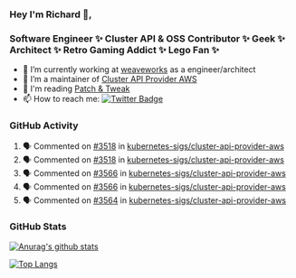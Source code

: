 ### Hey I'm Richard 👋, 

<h3 align="left">Software Engineer ✨ Cluster API & OSS Contributor ✨ Geek ✨ Architect ✨ Retro Gaming Addict ✨ Lego Fan ✨</h3>

- 🔭 I’m currently working at [weaveworks](https://github.com/weaveworks) as a engineer/architect
- 👯 I’m a maintainer of [Cluster API Provider AWS](https://github.com/kubernetes-sigs/cluster-api-provider-aws)
- 💬 I'm reading [Patch & Tweak](https://bjooks.com/products/patch-tweak-exploring-modular-synthesis)
- 📫 How to reach me: [![Twitter Badge](https://img.shields.io/badge/-@fruit_case-00acee?style=flat&logo=Twitter&logoColor=white)](https://twitter.com/intent/follow?screen_name=fruit_case "Follow on Twitter")

### GitHub Activity 

<!--START_SECTION:activity-->
1. 🗣 Commented on [#3518](https://github.com/kubernetes-sigs/cluster-api-provider-aws/issues/3518) in [kubernetes-sigs/cluster-api-provider-aws](https://github.com/kubernetes-sigs/cluster-api-provider-aws)
2. 🗣 Commented on [#3518](https://github.com/kubernetes-sigs/cluster-api-provider-aws/issues/3518) in [kubernetes-sigs/cluster-api-provider-aws](https://github.com/kubernetes-sigs/cluster-api-provider-aws)
3. 🗣 Commented on [#3566](https://github.com/kubernetes-sigs/cluster-api-provider-aws/issues/3566) in [kubernetes-sigs/cluster-api-provider-aws](https://github.com/kubernetes-sigs/cluster-api-provider-aws)
4. 🗣 Commented on [#3566](https://github.com/kubernetes-sigs/cluster-api-provider-aws/issues/3566) in [kubernetes-sigs/cluster-api-provider-aws](https://github.com/kubernetes-sigs/cluster-api-provider-aws)
5. 🗣 Commented on [#3564](https://github.com/kubernetes-sigs/cluster-api-provider-aws/issues/3564) in [kubernetes-sigs/cluster-api-provider-aws](https://github.com/kubernetes-sigs/cluster-api-provider-aws)
<!--END_SECTION:activity-->

### GitHub Stats

[![Anurag's github stats](https://github-readme-stats.vercel.app/api?username=richardcase&count_private=true&show_icons=true)](https://github.com/anuraghazra/github-readme-stats)

[![Top Langs](https://github-readme-stats.vercel.app/api/top-langs/?username=richardcase&hide=html&layout=compact)](https://github.com/anuraghazra/github-readme-stats)
